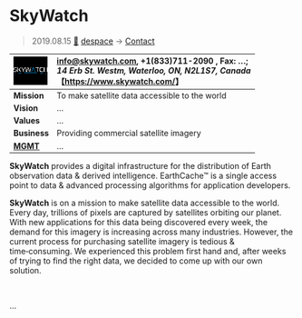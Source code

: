 # SkyWatch
> 2019.08.15 [🚀](../../../index/index.md) [despace](../index.md) → [Contact](../contact.md)

|[![](../f/contact/s/skywatch_logo1_thumb.webp)](../f/contact/s/skywatch_logo1.webp)|<info@skywatch.com>, +1(833)711-2090 , Fax: …;<br> *14 Erb St. Westm, Waterloo, ON, N2L1S7, Canada*<br> 【<https://www.skywatch.com/>】|
|:-|:-|
|**Mission**|To make satellite data accessible to the world|
|**Vision**|…|
|**Values**|…|
|**Business**|Providing commercial satellite imagery|
|**[MGMT](../mgmt.md)**|…|

**SkyWatch** provides a digital infrastructure for the distribution of Earth observation data & derived intelligence. EarthCache™ is a single access point to data & advanced processing algorithms for application developers.

**SkyWatch** is on a mission to make satellite data accessible to the world. Every day, trillions of pixels are captured by satellites orbiting our planet. With new applications for this data being discovered every week, the demand for this imagery is increasing across many industries. However, the current process for purchasing satellite imagery is tedious & time‑consuming. We experienced this problem first hand and, after weeks of trying to find the right data, we decided to come up with our own solution.


<p style="page-break-after:always"> </p>

…

